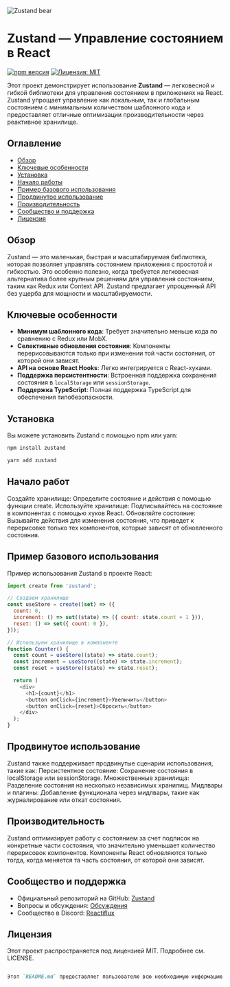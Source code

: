 ![Zustand bear](https://github.com/user-attachments/assets/e0ca20e6-aa9a-4c8b-9182-4ac37240829e)

# Zustand — Управление состоянием в React

[![npm версия](https://img.shields.io/npm/v/zustand.svg)](https://www.npmjs.com/package/zustand)
[![Лицензия: MIT](https://img.shields.io/badge/License-MIT-blue.svg)](https://opensource.org/licenses/MIT)

Этот проект демонстрирует использование **Zustand** — легковесной и гибкой библиотеки для управления состоянием в приложениях на React. Zustand упрощает управление как локальным, так и глобальным состоянием с минимальным количеством шаблонного кода и предоставляет отличные оптимизации производительности через реактивное хранилище.

## Оглавление

- [Обзор](#обзор)
- [Ключевые особенности](#ключевые-особенности)
- [Установка](#установка)
- [Начало работы](#начало-работы)
- [Пример базового использования](#пример-базового-использования)
- [Продвинутое использование](#продвинутое-использование)
- [Производительность](#производительность)
- [Сообщество и поддержка](#сообщество-и-поддержка)
- [Лицензия](#лицензия)

## Обзор

Zustand — это маленькая, быстрая и масштабируемая библиотека, которая позволяет управлять состоянием приложения с простотой и гибкостью. Это особенно полезно, когда требуется легковесная альтернатива более крупным решениям для управления состоянием, таким как Redux или Context API. Zustand предлагает упрощенный API без ущерба для мощности и масштабируемости.

## Ключевые особенности

- **Минимум шаблонного кода**: Требует значительно меньше кода по сравнению с Redux или MobX.
- **Селективные обновления состояния**: Компоненты перерисовываются только при изменении той части состояния, от которой они зависят.
- **API на основе React Hooks**: Легко интегрируется с React-хуками.
- **Поддержка персистентности**: Встроенная поддержка сохранения состояния в `localStorage` или `sessionStorage`.
- **Поддержка TypeScript**: Полная поддержка TypeScript для обеспечения типобезопасности.

## Установка
Вы можете установить Zustand с помощью npm или yarn:

```bash
npm install zustand
```
```bash
yarn add zustand
```

## Начало работ
Создайте хранилище: Определите состояние и действия с помощью функции create.
Используйте хранилище: Подписывайтесь на состояние в компонентах с помощью хуков React.
Обновляйте состояние: Вызывайте действия для изменения состояния, что приведет к перерисовке только тех компонентов, которые зависят от обновленного состояния.

## Пример базового использования
Пример использования Zustand в проекте React:

```js
import create from 'zustand';

// Создаем хранилище
const useStore = create((set) => ({
  count: 0,
  increment: () => set((state) => ({ count: state.count + 1 })),
  reset: () => set({ count: 0 }),
}));

// Используем хранилище в компоненте
function Counter() {
  const count = useStore((state) => state.count);
  const increment = useStore((state) => state.increment);
  const reset = useStore((state) => state.reset);

  return (
    <div>
      <h1>{count}</h1>
      <button onClick={increment}>Увеличить</button>
      <button onClick={reset}>Сбросить</button>
    </div>
  );
}
```

## Продвинутое использование
Zustand также поддерживает продвинутые сценарии использования, такие как:
Персистентное состояние: Сохранение состояния в localStorage или sessionStorage.
Множественные хранилища: Разделение состояния на несколько независимых хранилищ.
Мидлвары и плагины: Добавление функционала через мидлвары, такие как журналирование или откат состояния.

## Производительность
Zustand оптимизирует работу с состоянием за счет подписок на конкретные части состояния, что значительно уменьшает количество перерисовок компонентов. Компоненты React обновляются только тогда, когда меняется та часть состояния, от которой они зависят.

## Сообщество и поддержка
- Официальный репозиторий на GitHub: [Zustand](https://github.com/pmndrs/zustand)
- Вопросы и обсуждения: [Обсуждения](https://github.com/pmndrs/zustand/discussions)
- Сообщество в Discord: [Reactiflux](https://reactiflux.com/)

## Лицензия
Этот проект распространяется под лицензией MIT. Подробнее см. LICENSE.

```markdown

Этот `README.md` предоставляет пользователю всю необходимую информацию о библиотеке **Zustand**, а также ключевые моменты, чтобы легко начать работу и интегрировать её в проект.
```

